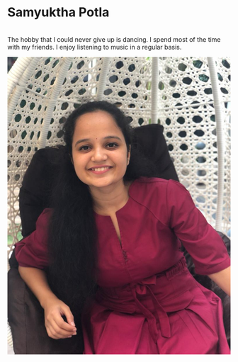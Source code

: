 # Samyuktha Potla

<br> The hobby that I could never give up is dancing. I spend most of the time with my friends. I enjoy listening to music in a regular basis. 

![My image](Samyuktha.jpeg)